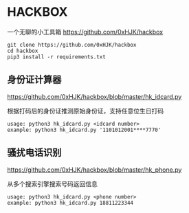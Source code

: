 # HACKBOX

一个无聊的小工具箱 <https://github.com/0xHJK/hackbox>

```
git clone https://github.com/0xHJK/hackbox
cd hackbox
pip3 install -r requirements.txt
```

## 身份证计算器

<https://github.com/0xHJK/hackbox/blob/master/hk_idcard.py>

根据打码后的身份证推测原始身份证，支持任意位生日打码

```
usage: python3 hk_idcard.py <idcard number>
example: python3 hk_idcard.py '1101012001****7770'
```

## 骚扰电话识别

<https://github.com/0xHJK/hackbox/blob/master/hk_phone.py>

从多个搜索引擎搜索号码返回信息

```
usage: python3 hk_idcard.py <phone number>
example: python3 hk_idcard.py 18811223344
```
